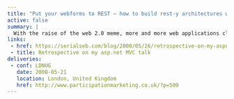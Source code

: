 ```yaml
---
title: "Put your webforms to REST – how to build rest-y architectures with .net"
active: false
summary: |
  With the raise of the web 2.0 meme, more and more web applications claim to support REST architectures. We'll explore together what is REST and what is not, and how we can write a testable web application that supports the REST concepts on the asp.net platform, with a code-intensive overview of current toolkits (asp.net MVC and others).
links:
 - href: https://serialseb.com/blog/2008/05/26/retrospective-on-my-aspnet-mvc-talk/
 - title: Retrospective on my asp.net MVC talk
deliveries:
 - conf: LDNUG
   date: 2008-05-21
   location: London, United Kingdom
   href: http://www.participationmarketing.co.uk/?p=509
---
```

